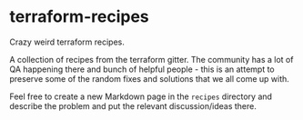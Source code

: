 # terraform-recipes
Crazy weird terraform recipes.


A collection of recipes from the terraform gitter. The community has a lot of QA happening there and bunch of helpful people - this is an attempt to preserve some of the random fixes and solutions that we all come up with.

Feel free to create a new Markdown page in the `recipes` directory and describe the problem and put the relevant discussion/ideas there.
